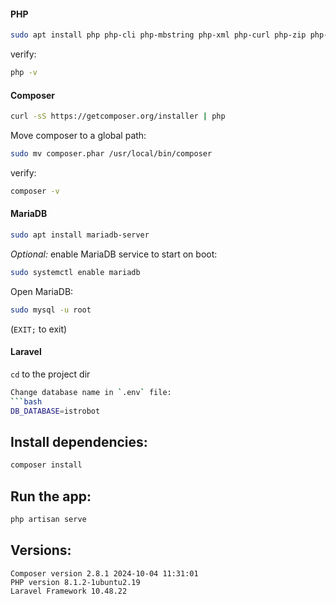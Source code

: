 #### PHP
```bash
sudo apt install php php-cli php-mbstring php-xml php-curl php-zip php-mysql php-bcmath php-json
```
verify:
```bash
php -v
```

#### Composer
```bash
curl -sS https://getcomposer.org/installer | php
```
Move composer to a global path:
```bash
sudo mv composer.phar /usr/local/bin/composer
```
verify:
```bash
composer -v
```

#### MariaDB
```bash
sudo apt install mariadb-server
```

*Optional:* enable MariaDB service to start on boot:
```bash
sudo systemctl enable mariadb
```

Open MariaDB:
```bash
sudo mysql -u root
```
(`EXIT;` to exit)


#### Laravel
`cd` to the project dir
```bash
Change database name in `.env` file:
```bash
DB_DATABASE=istrobot
```

## Install dependencies:
```bash
composer install
```

## Run the app:
```bash
php artisan serve
```


## Versions:
```
Composer version 2.8.1 2024-10-04 11:31:01
PHP version 8.1.2-1ubuntu2.19
Laravel Framework 10.48.22
```